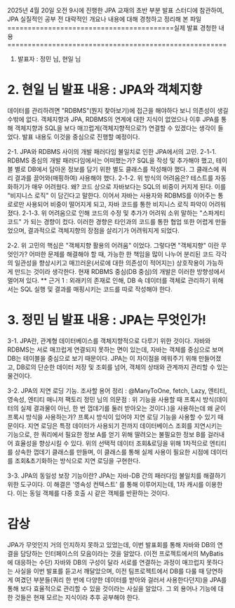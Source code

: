 2025년 4월 20일 오전 9시에 진행한 JPA 교재의 초반 부분 발표 스터디에 참관하여, JPA 실질적인 공부 전 대략적인 개요나 내용에 대해 경청하고 정리해 본 파일
=========================================실제 발표 경청한 내용======================================================

1. 발표자 : 정민 님, 현일 님

# 2. 현일 님 발표 내용 : JPA와 객체지향
데이터를 관리하려면 "RDBMS"(뭔지 찾아보기)에 접근을 해야하다 보니 의존성이 생길 수밖에 없다. 객체지향과 JPA, RDBMS의 연계에 대한 지식이 없었으나 이후 JPA를 통해 객체지향과 SQL을 보다 매끄럽게(객체지향적으로?) 연결할 수 있겠다는 생각이 들었다. 발표 내용도 이것을 중심으로 진행할 예정이다.

2-1. JPA와 RDBMS 사이의 개발 패러다임 불일치로 인한 JPA에서의 고민.
2-1-1. RDBMS 중심의 개발 패러다임에서는 어떠했는가? SQL을 작성 및 추가해야 했고, 테이블 별로 DB에서 담아온 정보를 담기 위한 별도 클래스를 작성해야 했다. 그 클래스에 쿼리 결과를 끌어와(매핑하여) 사용해야 했다.
2-1-2. 위 방식의 어려움은? 테스트를 자동화하기가 매우 어려웠다. 왜? 코드 상으로 자바보다는 SQL의 비중이 커지게 된다. 이를 "비지니스 로직" 이 담긴다고 말한다. 이어서 자바는 사용자와 RDBMS를 이어주는 통로로만 사용되어 비중이 떨어지게 되고, 자바 코드를 통한 비지니스 로직 파악이 어려워졌다.
2-1-3. 위 어려움으로 인해 코드의 수정 및 추가가 어려워 소위 말하는 "스파게티 코드" 가 되는 경향이 컸다. 이러한 경향은 타인과의 코드를 통한 협업 또한 어렵게 만들었으며, 결과적으로 객체지향의 장점을 살리기가 어려워지게 되었다.

2-2. 위 고민의 핵심은 "객체지향 활용의 어려움" 이었다. 그렇다면 "객체지향" 이란 무엇인가?
어떠한 문제를 해결해야 할 때, 가능한 한 책임을 많이 나누어 분리된 코드 각각의 일관성을 향상시키고 매끄러운(서로에 대한 의존성이 적어지는) 상호작용이 가능하게 만드는 것이라 생각한다. 현재 RDBMS 중심(DB 중심)의 개발은 이러한 방향성에서 멀어져 있다.
** 근거 1 : 외래키의 존재로 인해, DB 속 데이터를 객체로 관리하기 위해서는 SQL 실행 및 결과를 매핑시키는 코드를 따로 작성해야 한다.

# 3. 정민 님 발표 내용 : JPA는 무엇인가!

3-1. JPA란, 관계형 데이터베이스를 객체지향적으로 다루기 위한 것이다. 자바와 RDBMS는 서로 매끄럽게 연결되지 못하는 면이 있는데, 자바는 객체를 중심으로 보며 DB는 테이블을 중심으로 보기 때문이다.
JPA는 이 차이점을 메워주기 위해 만들어졌고, DB로의 단순한 데이터 저장 및 조회를 넘어, 객체의 상태와 관계까지 관리할 수 있는 물건이다.

3-2. JPA의 지연 로딩 기능.
조사할 용어 정리 : @ManyToOne, fetch, Lazy, 엔티티, 영속성, 엔티티 매니저 팩토리
정민 님의 의문점 : 위 기능을 사용할 때 프록시 방식(데이터의 실제 결과물이 아닌, 한 번 껍데기를 둘러 받아오는 것이다.)을 사용하는데 왜 굳이 프록시 방식을 사용하는가?
프록시 방식이 있어야 지연 로딩 기능을 사용할 수 있기 때문이다. 지연 로딩은 특정 데이터가 사용되기 전까지 데이터베이스 조회를 지연시키는 기능으로, 한 쿼리에서 필요한 정보 A를 얻기 위해 딸려오는 불필요한 정보 B를 걸러내어 효율성을 향상시킬 수 있다.
위의 선택적 데이터 조회&로딩을 위해 1차적으로 엔티티를 상속한 껍데기 클래스를 만들며, 이 클래스를 통해 실제 사용이 필요한 시점에 데이터를 조회&초기화하는 방식으로 지연 로딩을 구현한다.

3-3. JPA의 동일성 보장 기능이란?
JPA는 자바-DB 간의 패러다임 불일치를 해결하기 위한 도구이다. 이 해결은 '영속성 컨텍스트' 를 통해 이루어지는데, 1차 캐시를 이용한다. 이는 동일 객체를 다중 호출 시 같은 객체를 반환하는 것이다.

# 감상

JPA가 무엇인지 거의 인지하지 못하고 있었는데, 이번 발표회를 통해 자바와 DB의 연결을 담당하는 인터페이스의 모음이라는 것을 알았다. (이전 프로젝트에서의 MyBatis에 대응하는 수단)
자바와 DB의 구성이 달라 서로를 연결하는 과정이 매끄럽지 못하다는 사실을 이번 발표를 듣고서 깨달았으며, 이전 팀프로젝트에서 DB를 다룰 때 당연하게 여겼던 부분들(쿼리 한 번에 다양한 데이터를 받아와 걸러서 사용한다던지)을 JPA를 통해 보다 효율적으로 관리할 수 있을 것이라는 사실을 알았다.
그 외 용어나 기능에 대한 것들은 현재 모르는 지식이라 추후 공부해야 한다.
